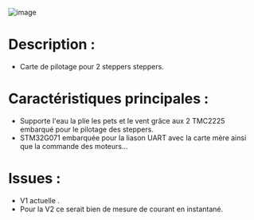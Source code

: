 ![image](https://github.com/user-attachments/assets/bfb7ffd5-f9a2-40f6-af61-cffc47343d7f)


# Description :
 - Carte de pilotage pour 2 steppers steppers.

# Caractéristiques principales : 
 - Supporte l'eau la plie les pets et le vent grâce aux 2 TMC2225 embarqué pour le pilotage des steppers.
 - STM32G071 embarquée pour la liason UART avec la carte mère ainsi que la commande des moteurs...

# Issues :

- V1 actuelle .
- Pour la V2 ce serait bien de mesure de courant en instantané.
